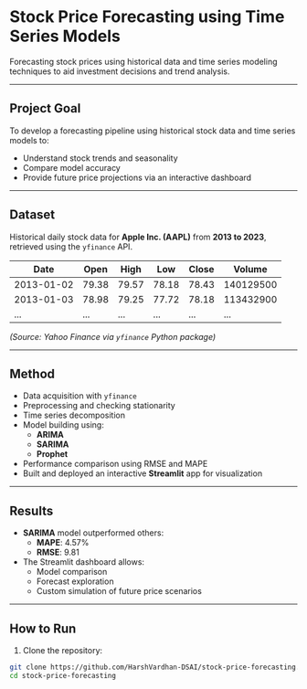 #  Stock Price Forecasting using Time Series Models

Forecasting stock prices using historical data and time series modeling techniques to aid investment decisions and trend analysis.

---

## **Project Goal**

To develop a forecasting pipeline using historical stock data and time series models to:
- Understand stock trends and seasonality
- Compare model accuracy
- Provide future price projections via an interactive dashboard

---

## **Dataset**

Historical daily stock data for **Apple Inc. (AAPL)** from **2013 to 2023**, retrieved using the `yfinance` API.

| Date       | Open   | High   | Low    | Close  | Volume    |
|------------|--------|--------|--------|--------|-----------|
| 2013-01-02 | 79.38  | 79.57  | 78.18  | 78.43  | 140129500 |
| 2013-01-03 | 78.98  | 79.25  | 77.72  | 78.18  | 113432900 |
| ...        | ...    | ...    | ...    | ...    | ...       |

*(Source: Yahoo Finance via `yfinance` Python package)*

---

## **Method**

- Data acquisition with `yfinance`
- Preprocessing and checking stationarity
- Time series decomposition
- Model building using:
  - **ARIMA**
  - **SARIMA**
  - **Prophet**
- Performance comparison using RMSE and MAPE
- Built and deployed an interactive **Streamlit** app for visualization

---

## **Results**

- **SARIMA** model outperformed others:
  - **MAPE**: 4.57%
  - **RMSE**: 9.81
- The Streamlit dashboard allows:
  - Model comparison
  - Forecast exploration
  - Custom simulation of future price scenarios

---

## **How to Run**

1. Clone the repository:
```bash
git clone https://github.com/HarshVardhan-DSAI/stock-price-forecasting.git
cd stock-price-forecasting
